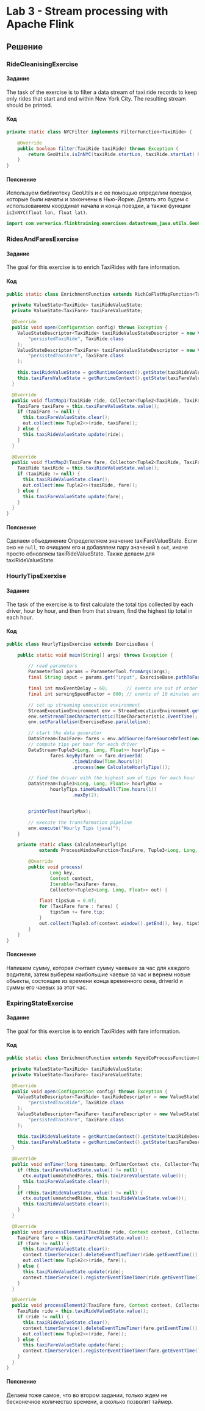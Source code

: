 # Lab 3 - Stream processing with Apache Flink
## Решение
### RideCleanisingExercise
#### Задание
The task of the exercise is to filter a data stream of taxi ride records to keep only rides that start and end within New York City. The resulting stream should be printed.
#### Код
```java
private static class NYCFilter implements FilterFunction<TaxiRide> {

    @Override
    public boolean filter(TaxiRide taxiRide) throws Exception {
        return GeoUtils.isInNYC(taxiRide.startLon, taxiRide.startLat) && GeoUtils.isInNYC(taxiRide.endLon, taxiRide.endLat);
    }
}
```
#### Пояснение
Используем библиотеку GeoUtils и с ее помощью определим поездки, которые были начаты и закончены в Нью-Йорке. Делать это будем с использованием координат начала и конца поездки, а также функции ``` isInNYC(float lon, float lat) ```.
```java
import com.ververica.flinktraining.exercises.datastream_java.utils.GeoUtils;
```
### RidesAndFaresExercise
#### Задание
The goal for this exercise is to enrich TaxiRides with fare information.
#### Код
```java
public static class EnrichmentFunction extends RichCoFlatMapFunction<TaxiRide, TaxiFare, Tuple2<TaxiRide, TaxiFare>> {

  private ValueState<TaxiRide> taxiRideValueState;
  private ValueState<TaxiFare> taxiFareValueState;

  @Override
  public void open(Configuration config) throws Exception {
    ValueStateDescriptor<TaxiRide> taxiRideValueStateDescriptor = new ValueStateDescriptor<TaxiRide>(
        "persistedTaxiRide", TaxiRide.class
    );
    ValueStateDescriptor<TaxiFare> taxiFareValueStateDescriptor = new ValueStateDescriptor<TaxiFare>(
        "persistedTaxiFare", TaxiFare.class
    );

    this.taxiRideValueState = getRuntimeContext().getState(taxiRideValueStateDescriptor);
    this.taxiFareValueState = getRuntimeContext().getState(taxiFareValueStateDescriptor);
  }

  @Override
  public void flatMap1(TaxiRide ride, Collector<Tuple2<TaxiRide, TaxiFare>> out) throws Exception {
    TaxiFare taxiFare = this.taxiFareValueState.value();
    if (taxiFare != null) {
      this.taxiFareValueState.clear();
      out.collect(new Tuple2<>(ride, taxiFare));
    } else {
      this.taxiRideValueState.update(ride);
    }
  }

  @Override
  public void flatMap2(TaxiFare fare, Collector<Tuple2<TaxiRide, TaxiFare>> out) throws Exception {
    TaxiRide taxiRide = this.taxiRideValueState.value();
    if (taxiRide != null) {
      this.taxiRideValueState.clear();
      out.collect(new Tuple2<>(taxiRide, fare));
    } else {
      this.taxiFareValueState.update(fare);
    }
  }
}
```
#### Пояснение
Сделаем объединение 
Определеляем значение taxiFareValueState. Если оно не ```null```, то очищаем его и добавляем пару значений в ```out```, иначе просто обновляем taxiRideValueState. Также делаем для taxiRideValueState.
### HourlyTipsExerxise
#### Задание
The task of the exercise is to first calculate the total tips collected by each driver, hour by hour, and then from that stream, find the highest tip total in each hour.
#### Код
```java
public class HourlyTipsExercise extends ExerciseBase {

	public static void main(String[] args) throws Exception {

		// read parameters
		ParameterTool params = ParameterTool.fromArgs(args);
		final String input = params.get("input", ExerciseBase.pathToFareData);

		final int maxEventDelay = 60;       // events are out of order by max 60 seconds
		final int servingSpeedFactor = 600; // events of 10 minutes are served in 1 second

		// set up streaming execution environment
		StreamExecutionEnvironment env = StreamExecutionEnvironment.getExecutionEnvironment();
		env.setStreamTimeCharacteristic(TimeCharacteristic.EventTime);
		env.setParallelism(ExerciseBase.parallelism);

		// start the data generator
		DataStream<TaxiFare> fares = env.addSource(fareSourceOrTest(new TaxiFareSource(input, maxEventDelay, servingSpeedFactor)));
		// compute tips per hour for each driver
		DataStream<Tuple3<Long, Long, Float>> hourlyTips =
				fares.keyBy(fare -> fare.driverId)
						.timeWindow(Time.hours(1))
						.process(new CalculateHourlyTips());

		// find the driver with the highest sum of tips for each hour
		DataStream<Tuple3<Long, Long, Float>> hourlyMax =
				hourlyTips.timeWindowAll(Time.hours(1))
						.maxBy(2);


		printOrTest(hourlyMax);

		// execute the transformation pipeline
		env.execute("Hourly Tips (java)");
	}

	private static class CalculateHourlyTips
			extends ProcessWindowFunction<TaxiFare, Tuple3<Long, Long, Float>, Long, TimeWindow> {

		@Override
		public void process(
				Long key,
				Context context,
				Iterable<TaxiFare> fares,
				Collector<Tuple3<Long, Long, Float>> out) {

			float tipsSum = 0.0f;
			for (TaxiFare fare : fares) {
				tipsSum += fare.tip;
			}
			out.collect(Tuple3.of(context.window().getEnd(), key, tipsSum));
		}
	}
}
```
#### Пояснение
Напишем сумму, которая считает сумму чаевыех за час для каждого водителя, затем выберем наибольшие чаевые за час и вернем новые объекты, состоящие из времени конца временного окна, driverId и суммы его чаевых за этот час. 
### ExpiringStateExercise
#### Задание
The goal for this exercise is to enrich TaxiRides with fare information.
#### Код
```java
public static class EnrichmentFunction extends KeyedCoProcessFunction<Long, TaxiRide, TaxiFare, Tuple2<TaxiRide, TaxiFare>> {

  private ValueState<TaxiRide> taxiRideValueState;
  private ValueState<TaxiFare> taxiFareValueState;

  @Override
  public void open(Configuration config) throws Exception {
    ValueStateDescriptor<TaxiRide> taxiRideDescriptor = new ValueStateDescriptor<>(
        "persistedTaxiRide", TaxiRide.class
    );
    ValueStateDescriptor<TaxiFare> taxiFareDescriptor = new ValueStateDescriptor<>(
        "persistedTaxiFare", TaxiFare.class
    );

    this.taxiRideValueState = getRuntimeContext().getState(taxiRideDescriptor);
    this.taxiFareValueState = getRuntimeContext().getState(taxiFareDescriptor);
  }

  @Override
  public void onTimer(long timestamp, OnTimerContext ctx, Collector<Tuple2<TaxiRide, TaxiFare>> out) throws Exception {
    if (this.taxiFareValueState.value() != null) {
      ctx.output(unmatchedFares, this.taxiFareValueState.value());
      this.taxiFareValueState.clear();
    }
    if (this.taxiRideValueState.value() != null) {
      ctx.output(unmatchedRides, this.taxiRideValueState.value());
      this.taxiRideValueState.clear();
    }
  }

  @Override
  public void processElement1(TaxiRide ride, Context context, Collector<Tuple2<TaxiRide, TaxiFare>> out) throws Exception {
    TaxiFare fare = this.taxiFareValueState.value();
    if (fare != null) {
      this.taxiFareValueState.clear();
      context.timerService().deleteEventTimeTimer(ride.getEventTime());
      out.collect(new Tuple2<>(ride, fare));
    } else {
      this.taxiRideValueState.update(ride);
      context.timerService().registerEventTimeTimer(ride.getEventTime());
    }
  }

  @Override
  public void processElement2(TaxiFare fare, Context context, Collector<Tuple2<TaxiRide, TaxiFare>> out) throws Exception {
    TaxiRide ride = this.taxiRideValueState.value();
    if (ride != null) {
      this.taxiRideValueState.clear();
      context.timerService().deleteEventTimeTimer(fare.getEventTime());
      out.collect(new Tuple2<>(ride, fare));
    } else {
      this.taxiFareValueState.update(fare);
      context.timerService().registerEventTimeTimer(fare.getEventTime());
    }
  }
}
```
#### Пояснение
Делаем тоже самое, что во втором задании, только ждем не бесконечное количество времени, а сколько позволит таймер.
